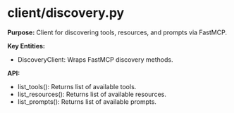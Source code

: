 # client/discovery.py

**Purpose:**
Client for discovering tools, resources, and prompts via FastMCP.

**Key Entities:**
- DiscoveryClient: Wraps FastMCP discovery methods.

**API:**
- list_tools(): Returns list of available tools.
- list_resources(): Returns list of available resources.
- list_prompts(): Returns list of available prompts.
